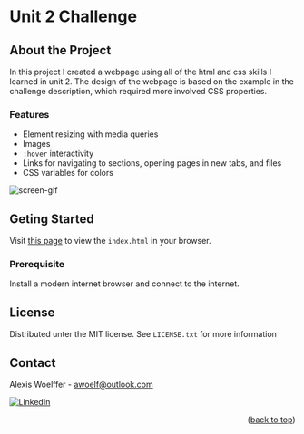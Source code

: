 <a name="readme-top"></a>
# Unit 2 Challenge

## About the Project
In this project I created a webpage using all of the html and css skills I learned in unit 2. The design of the webpage is based on the example in the challenge description, which required more involved CSS properties.
### Features
* Element resizing with media queries
* Images
* `:hover` interactivity
* Links for navigating to sections, opening pages in new tabs, and files
* CSS variables for colors

![screen-gif](./assets/files/unit2-challenge.gif)
## Geting Started
Visit [this page](https://awoelf.github.io/unit2-challenge/) to view the `index.html` in your browser.
### Prerequisite
Install a modern internet browser and connect to the internet.


## License
Distributed unter the MIT license. See `LICENSE.txt` for more information


## Contact
Alexis Woelffer - [awoelf@outlook.com](mailto:awoelf@outlook.com)

[![LinkedIn][linkedin-shield]][linkedin-url]

<!-- Links and images -->
[linkedin-shield]: https://img.shields.io/badge/-LinkedIn-black.svg?style=for-the-badge&logo=linkedin&colorB=555
[linkedin-url]: https://linkedin.com/in/alexis-w-dev

<p align="right">(<a href="#readme-top">back to top</a>)</p>